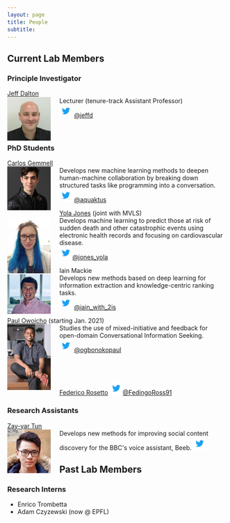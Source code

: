 ```yaml
---
layout: page
title: People
subtitle: 
---
```


## Current Lab Members

### Principle Investigator
[Jeff Dalton](https://www.gla.ac.uk/schools/computing/staff/jeffdalton/) <br> <img src="/assets/img/jeff_dalton.jpeg" width="100px" style="float: left; margin-right: 20px;"> Lecturer (tenure-track Assistant Professor)  
<img src="/assets/img/Twitter_Logo_Blue.png" width="30px"> [@jeffd](https://twitter.com/jeffd)
<br>  
<br>  


### PhD Students
[Carlos Gemmell](https://aquaktus.github.io) <br>  <img src="/assets/img/carlos_gemmell.jpeg" width="100px" style="float: left; margin-right: 20px;">  Develops new machine learning methods to deepen human-machine collaboration by breaking down structured tasks like programming into a conversation.  
<img src="/assets/img/Twitter_Logo_Blue.png" width="30px"> [@aquaktus](https://twitter.com/aquaktus)

[Yola Jones](https://uk.linkedin.com/in/yola-jones-6a6b0512b) (joint with MVLS)<br> <img src="/assets/img/yola_jones.jpg" width="100px" style="float: left; margin-right: 20px;"> Develops machine learning to predict those at risk of sudden death and other catastrophic events using electronic health records and focusing on cardiovascular disease.  
<img src="/assets/img/Twitter_Logo_Blue.png" width="30px">[@jones_yola](https://twitter.com/jones_yola)

Iain Mackie <br> <img src="/assets/img/Iain_photo.jpeg" width="100px" style="float: left; margin-right: 20px;"> Develops new methods based on deep learning for information extraction and knowledge-centric ranking tasks.   
<img src="/assets/img/Twitter_Logo_Blue.png" width="30px"> [@iain_with_2is](https://twitter.com/iain_with_2is)

[Paul Owoicho](https://www.linkedin.com/in/paulowoicho/) (starting Jan. 2021) <br> <img src="/assets/img/Paul_Owoicho.jpg" width="100px" style="float: left; margin-right: 20px;"> Studies the use of mixed-initiative and feedback for open-domain Conversational Information Seeking.  
<img src="/assets/img/Twitter_Logo_Blue.png" width="30px"> [@ogbonokopaul](https://twitter.com/ogbonokopaul)  
<br>  
<br>  
  
[Federico Rosetto]() 
<img src="/assets/img/Twitter_Logo_Blue.png" width="30px">[@FedingoRoss91](https://twitter.com/FedingoRoss91)

### Research Assistants
[Zay-yar Tun](https://uk.linkedin.com/in/zay-yar-tun-668411153) <br> <img src="/assets/img/zay-yar-sm.jpeg" width="100px" style="float: left; margin-right: 20px;"> Develops new methods for improving social content discovery for the BBC's voice assistant, Beeb. 
<img src="/assets/img/Twitter_Logo_Blue.png" width="30px">
  
  

## Past Lab Members 

### Research Interns
- Enrico Trombetta
- Adam Czyzewski (now @ EPFL)
